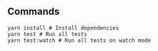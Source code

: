## Commands

```shell
yarn install # Install dependencies
yarn test # Run all tests
yarn test:watch # Run all tests on watch mode
```